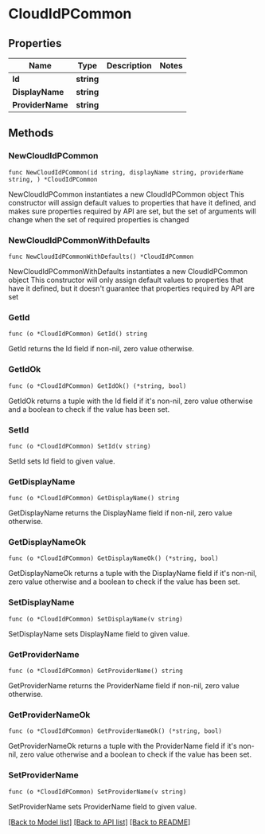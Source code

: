 # CloudIdPCommon

## Properties

Name | Type | Description | Notes
------------ | ------------- | ------------- | -------------
**Id** | **string** |  | 
**DisplayName** | **string** |  | 
**ProviderName** | **string** |  | 

## Methods

### NewCloudIdPCommon

`func NewCloudIdPCommon(id string, displayName string, providerName string, ) *CloudIdPCommon`

NewCloudIdPCommon instantiates a new CloudIdPCommon object
This constructor will assign default values to properties that have it defined,
and makes sure properties required by API are set, but the set of arguments
will change when the set of required properties is changed

### NewCloudIdPCommonWithDefaults

`func NewCloudIdPCommonWithDefaults() *CloudIdPCommon`

NewCloudIdPCommonWithDefaults instantiates a new CloudIdPCommon object
This constructor will only assign default values to properties that have it defined,
but it doesn't guarantee that properties required by API are set

### GetId

`func (o *CloudIdPCommon) GetId() string`

GetId returns the Id field if non-nil, zero value otherwise.

### GetIdOk

`func (o *CloudIdPCommon) GetIdOk() (*string, bool)`

GetIdOk returns a tuple with the Id field if it's non-nil, zero value otherwise
and a boolean to check if the value has been set.

### SetId

`func (o *CloudIdPCommon) SetId(v string)`

SetId sets Id field to given value.


### GetDisplayName

`func (o *CloudIdPCommon) GetDisplayName() string`

GetDisplayName returns the DisplayName field if non-nil, zero value otherwise.

### GetDisplayNameOk

`func (o *CloudIdPCommon) GetDisplayNameOk() (*string, bool)`

GetDisplayNameOk returns a tuple with the DisplayName field if it's non-nil, zero value otherwise
and a boolean to check if the value has been set.

### SetDisplayName

`func (o *CloudIdPCommon) SetDisplayName(v string)`

SetDisplayName sets DisplayName field to given value.


### GetProviderName

`func (o *CloudIdPCommon) GetProviderName() string`

GetProviderName returns the ProviderName field if non-nil, zero value otherwise.

### GetProviderNameOk

`func (o *CloudIdPCommon) GetProviderNameOk() (*string, bool)`

GetProviderNameOk returns a tuple with the ProviderName field if it's non-nil, zero value otherwise
and a boolean to check if the value has been set.

### SetProviderName

`func (o *CloudIdPCommon) SetProviderName(v string)`

SetProviderName sets ProviderName field to given value.



[[Back to Model list]](../README.md#documentation-for-models) [[Back to API list]](../README.md#documentation-for-api-endpoints) [[Back to README]](../README.md)


